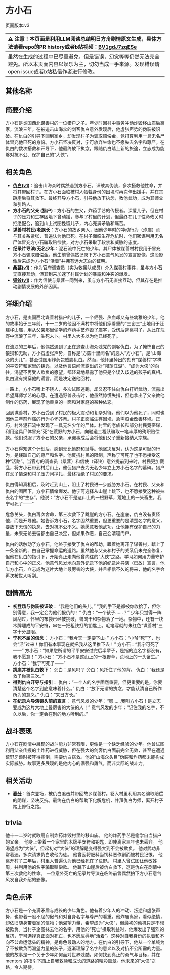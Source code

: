 # 方小石
页面版本:v3
 

| :warning: 注意！本页面是利用LLM阅读总结明日方舟剧情原文生成，具体方法请看repo的PR history或者b站视频：[BV1gdJ7zqESe](https://www.bilibili.com/video/BV1gdJ7zqESe/)         |
|:----------------------------|
| 虽然在生成的过程中已尽量避免，但是错误，幻觉等等仍然无法完全避免。所以本页面内容以娱乐为主，切勿当成一手来源。发现错误请open issue或者b站私信作者进行修改。|



## 其他名称

## 简要介绍
方小石是炎国西北谋善村的一位猎户之子。年少时因村中事务冲动炸毁移山庙后离家，流浪三年。在被追击山海众的剑客仇白意外发现后，他虚张声势的伪装被识破。在仇白的引导下回到家乡，却发现村子为骗取赔偿金，竟打算利用一具无名尸体冒充他已死的身份。方小石坚决反对，宁可放弃生命也不愿失去名字和尊严。在仇白的数次搭救和开导下，他最终放下执念，跟随仇白踏上新的旅途，立志成为能够对抗不公、保护自己的“大侠”。
## 相关角色
-   **[仇白](char_4082_qiubai.md)([v1](../chars/char_4082_qiubai.md))**：追击山海众时偶然遇到方小石，识破其伪装，多次搭救他性命，并将其带回村子。在方小石面临被村人牺牲身份的困境时再次伸出援手，并在其跳崖后将其救下。最终开导方小石，引导他放下执念，教他武功，成为其师父和引路人。
-   **方小石的父亲 (猎户)**：方小石的生父，炸药手艺的传授者。深爱儿子，但在村子的压力和生存困境下曾动摇，参与了村里的计划，但最终在儿子性命攸关时拒绝配合，追到山上试图挽留儿子，内心充满矛盾和痛苦。
-   **谋善村村民/老族长**：方小石的故乡亲人，因他少年时的冲动行为（炸庙）而与其关系紧张，普遍认为他已死。在村子面临生存危机时，他们密谋利用无名尸体冒充方小石骗取赔偿款，对方小石采取了软禁和威胁的态度。
-   **纪录片导演/无名少年**：泥石流中死亡的少年，其尸体被谋善村村民用于冒充方小石骗取赔偿金。他生前曾偶然记录下方小石意气风发的宣言影像，这段影像后来成为方小石“活着”并拥有远大志向的证明。
-   **[桑葚](char_473_mberry.md)([v1](../chars/char_473_mberry.md))**：作为官府调查员（实为救援队成员）介入谋善村事件，虽与方小石无直接互动，但其到来加速了村民计划的暴露和冲突的爆发。
-   **[铎铃](char_4083_chimes.md)([v1](../chars/char_4083_chimes.md))**：作为信使与桑葚一同到来，虽与方小石无直接互动，但其存在是推动剧情发展的外部因素。
## 详细介绍
方小石，是炎国西北谋善村猎户的儿子，一个倔强、热血却又有些幼稚的少年。他的故事始于三年前，十一二岁的他因不满村中将他们家看重的“三亩三”土地用于迁建移山庙，用从父亲那里偷学的炸药手艺炸毁了庙宇，受伤后逃离村子，从此在荒野中流浪了三年，生死未卜。村里人大多以为他已经死了。

在流浪的三年后，他偶然遇到了正在追查山海众残党的剑客仇白。为了掩饰自己的狼狈和无助，方小石虚张声势，自称是“方圆十里闻名”的恶人“方小石”，是“山海众的头儿”，甚至试图用炸药包威胁仇白。然而，他怀里掉出的刻有“谋善村”字样的平安符和家里的钥匙，以及他言语间流露出的对“闯荡江湖”、“成为大侠”的向往，渴望不再受人欺负的愿望，都轻易地暴露了他只是个误入歧途的孩子的真相。仇白没有揭穿他的谎言，而是决定送他回村。

一路上，方小石嘴上不饶人，多次试图逃跑，却又忍不住向仇白打听武功，流露出希望拜师学艺的心愿。在遭遇野兽袭击时，他虽然惊慌失措，但也拿出了父亲教他制作的伤药，展现了他善良的一面和对家庭的某种依恋。

回到谋善村，方小石受到了村民的极大震动和复杂对待。他们以为他死了，同时也因他三年前炸庙的行为心怀芥蒂。村子正面临生存困境，急需资金改善环境。正巧，村外泥石流中发现了一具无名少年的尸体。村里的老族长和部分村民竟密谋，利用这具尸体冒充“死”在荒野的方小石，向驰道工程队骗取一笔丰厚的殉职赔偿款。他们说服了方小石的父亲，承诺事成后会将他们父子重新接纳入宗族。

方小石得知这个计划后，感到无比愤怒和耻辱。他坚决反对，认为这是可耻的行为，是践踏自己的尊严和名字。他反抗村民的限制，声称宁可死了也不愿接受这种“活路”。当官府的调查员（桑葚）和信使（铎铃）意外提前到来时，村民更加慌乱，将方小石带到村后山上，催促猎户去为无名少年立上方小石名字的墓碑。猎户在父子情深和村子压力间挣扎，最终拒绝了村民的要求。

仇白得知真相后，及时赶到山上，阻止了村民进一步威胁方小石。在村民、父亲和仇白的围困下，方小石情绪爆发。他宁可选择从山崖上跳下，也不愿接受这种被抹去名字的“生存”。他说：“方小石不是这山上的一根野草，荒地上的一头畜生。我宁可死了——”

危急关头，仇白再次舍命，第三次救下了跳崖的方小石。在崖底，仇白没有责怪他，而是开导他。她告诉方小石，名字固然重要，但更重要的是清楚名字的意义，要放下无谓的执念，去对抗不公不义。她愿意教他武功，让他拥有保护自己的力量，未来无论去留都由自己决定，但如果作恶，自己会清理门户。

仇白的话触动了方小石，他终于接受了仇白的帮助，跟着她离开了谋善村，踏上了一条全新的、由自己掌握命运的道路。虽然他与父亲和村子的关系仍未完全修复，但他在仇白的指引下，开始真正走向他曾向往的“大侠”之路，学习如何用力量守护自己和心中的正义。他意气风发地向意外记录下他的纪录片导演（已故）宣言，他叫方小石，立志成为这片大地上最厉害的大侠，并且相信不久的将来，他的名字会再次被世人听到。
## 剧情高光
*   **初登场与伪装被识破**：
    “我是他们的头儿。”
    “我的手下是都被你收拾了，但你别得意，我一定会为他们报仇的！”
    仇白：“一个孩子......？”
    少年只觉得一阵风刮过，怀里的布袋已经被挑破，兽肉干和杂物落了一地。杂物中，还有一块木牌雕成的平安符，串在一把粗铁打的钥匙上。毛笔写就的朱红色“谋善村”三字十分显眼。
*   **宁死不屈的信念**：
    方小石：“我今天一定要下山。”
    方小石：“小爷“死”了，也会“活”过来！你们有本事现在就把我从这里推下去！”
    方小石：“我宁可死了——”
    方小石：“如果您所谓的平平安安过完后半辈子，是指的连名字都没有，我不愿意！”
    方小石：“方小石不是这山上的一根野草，荒地上的一头畜生。”
    方小石：“我宁可死了——”
*   **跳崖并被仇白救下**：
    旁白：是风吗？
    旁白：风托住了他的背。
    仇白：“我还是救了你第三次。”
*   **得到仇白开导与指引**：
    仇白：“一个人的名字固然重要，但更重要的是，你要清楚这个名字到底意味着什么。”
    仇白：“放下无谓的执念，才能认清自己所作所为的意义。”
    仇白：“来日方长。”
*   **在纪录片导演镜头前的宣言**：
    意气风发的少年：“嗯......我叫方小石！是立志要成为这片大地上最厉害的大侠的人！”
    意气风发的少年：“记住我的名字，不久以后，你一定会在别的地方听到的。”
## 战斗表现
方小石在剧情中展现的战斗能力非常有限，更像是一个缺乏经验的少年。他曾试图利用父亲传授的土炸药进行威胁，但在强大的剑客仇白面前完全无效，甚至在遭遇荒野牙兽时被吓得摔倒，需要仇白搭救。他的“山海众头目”伪装和炸药都未能构成实际威胁。故事更多展现的是他内心的倔强和勇气，而非实际的战斗力。
## 相关活动
-   **[春分](../stories/act14mini.md)**：首次登场，被仇白追击并带回故乡谋善村。卷入村里利用其名骗取赔偿的阴谋，坚决反抗。最终在仇白的帮助下化解危机，并拜仇白为师，离开村子踏上修行之路。
## trivia
他十一二岁时就敢用自制炸药炸毁村里的移山庙。
他的炸药手艺是偷学自当猎户的父亲。
他身上带着一个家里的木牌平安符和钥匙，即使离家三年也未丢弃。
他渴望成为“大侠”，但起初对“大侠”的理解是变得强大到不会被欺负。
他对武功非常着迷，多次请求仇白收他为徒。
他曾因将肥料当饲料恶作剧而被村民记恨。
他离开村子三年后，村里人普遍认为他已经死在了荒野。
村里人曾试图让他改姓周，并利用他的名字骗取赔偿款。
他跳下山崖后被仇白救下，这是仇白在剧情中第三次救他的性命。
一位意外死亡的纪录片导演在临终前曾偶然拍下方小石意气风发自我介绍的影像。
## 角色点评
方小石是一个充满矛盾与成长的少年角色。他有着少年人的冲动、叛逆和虚张声势，也带着一股不屈的傲气和对自身名字与尊严的看重。他炸庙离家，看似绝情，却依旧随身带着家的信物；他渴望力量，希望成为“大侠”，但最初的动机只是不想被欺负。当村子企图抹去他的名字，用他的“死亡”换取利益时，他爆发出了强烈的反抗，宁可选择真正面对死亡，也不愿屈辱地“活着”。这种对自我身份的执着和不向不公命运低头的精神，是角色最动人的地方。在仇白的引导下，他从一个单纯为了不被欺负而渴望力量的孩子，逐渐理解了名字的意义以及对抗不公所需的力量。他的故事是一个关于少年如何面对世界残酷，如何找到真正的勇气与目标，并在 mentors 的指引下踏上自我救赎和成长的道路的精彩篇章。他未来的“大侠”之路，令人期待。